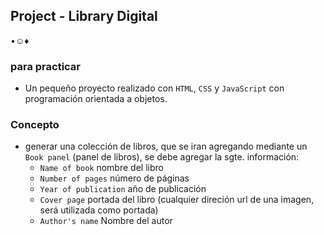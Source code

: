 ## Project - Library Digital
•☺♦
### para practicar
- Un pequeño proyecto realizado con ```HTML```, ```CSS``` y ```JavaScript``` con programación orientada a objetos.

### Concepto
- generar una colección de libros, que se iran agregando mediante un ```Book panel``` (panel de libros), se debe agregar la sgte. información:
  -  ```Name of book``` nombre del libro
  -  ```Number of pages``` número de páginas
  -  ```Year of publication``` año de publicación
  -  ```Cover page``` portada del libro (cualquier direción url de una imagen, será utilizada como portada)
  -  ```Author's name``` Nombre del autor
  